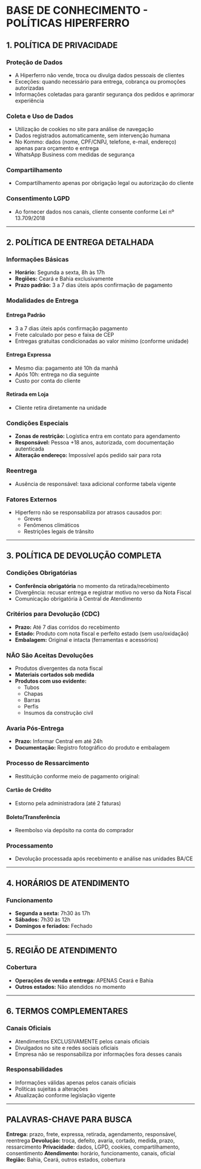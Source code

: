 # BASE DE CONHECIMENTO - POLÍTICAS HIPERFERRO

## 1. POLÍTICA DE PRIVACIDADE

### Proteção de Dados
- A Hiperferro não vende, troca ou divulga dados pessoais de clientes
- Exceções: quando necessário para entrega, cobrança ou promoções autorizadas
- Informações coletadas para garantir segurança dos pedidos e aprimorar experiência

### Coleta e Uso de Dados
- Utilização de cookies no site para análise de navegação
- Dados registrados automaticamente, sem intervenção humana
- No Kommo: dados (nome, CPF/CNPJ, telefone, e-mail, endereço) apenas para orçamento e entrega
- WhatsApp Business com medidas de segurança

### Compartilhamento
- Compartilhamento apenas por obrigação legal ou autorização do cliente

### Consentimento LGPD
- Ao fornecer dados nos canais, cliente consente conforme Lei nº 13.709/2018

---

## 2. POLÍTICA DE ENTREGA DETALHADA

### Informações Básicas
- **Horário:** Segunda a sexta, 8h às 17h
- **Regiões:** Ceará e Bahia exclusivamente
- **Prazo padrão:** 3 a 7 dias úteis após confirmação de pagamento

### Modalidades de Entrega

#### Entrega Padrão
- 3 a 7 dias úteis após confirmação pagamento
- Frete calculado por peso e faixa de CEP
- Entregas gratuitas condicionadas ao valor mínimo (conforme unidade)

#### Entrega Expressa
- Mesmo dia: pagamento até 10h da manhã
- Após 10h: entrega no dia seguinte
- Custo por conta do cliente

#### Retirada em Loja
- Cliente retira diretamente na unidade

### Condições Especiais
- **Zonas de restrição:** Logística entra em contato para agendamento
- **Responsável:** Pessoa +18 anos, autorizada, com documentação autenticada
- **Alteração endereço:** Impossível após pedido sair para rota

### Reentrega
- Ausência de responsável: taxa adicional conforme tabela vigente

### Fatores Externos
- Hiperferro não se responsabiliza por atrasos causados por:
  - Greves
  - Fenômenos climáticos  
  - Restrições legais de trânsito

---

## 3. POLÍTICA DE DEVOLUÇÃO COMPLETA

### Condições Obrigatórias
- **Conferência obrigatória** no momento da retirada/recebimento
- Divergência: recusar entrega e registrar motivo no verso da Nota Fiscal
- Comunicação obrigatória à Central de Atendimento

### Critérios para Devolução (CDC)
- **Prazo:** Até 7 dias corridos do recebimento
- **Estado:** Produto com nota fiscal e perfeito estado (sem uso/oxidação)
- **Embalagem:** Original e intacta (ferramentas e acessórios)

### NÃO São Aceitas Devoluções
- Produtos divergentes da nota fiscal
- **Materiais cortados sob medida**
- **Produtos com uso evidente:**
  - Tubos
  - Chapas
  - Barras
  - Perfis
  - Insumos da construção civil

### Avaria Pós-Entrega
- **Prazo:** Informar Central em até 24h
- **Documentação:** Registro fotográfico do produto e embalagem

### Processo de Ressarcimento
- Restituição conforme meio de pagamento original:

#### Cartão de Crédito
- Estorno pela administradora (até 2 faturas)

#### Boleto/Transferência
- Reembolso via depósito na conta do comprador

### Processamento
- Devolução processada após recebimento e análise nas unidades BA/CE

---

## 4. HORÁRIOS DE ATENDIMENTO

### Funcionamento
- **Segunda a sexta:** 7h30 às 17h
- **Sábados:** 7h30 às 12h
- **Domingos e feriados:** Fechado

---

## 5. REGIÃO DE ATENDIMENTO

### Cobertura
- **Operações de venda e entrega:** APENAS Ceará e Bahia
- **Outros estados:** Não atendidos no momento

---

## 6. TERMOS COMPLEMENTARES

### Canais Oficiais
- Atendimentos EXCLUSIVAMENTE pelos canais oficiais
- Divulgados no site e redes sociais oficiais
- Empresa não se responsabiliza por informações fora desses canais

### Responsabilidades
- Informações válidas apenas pelos canais oficiais
- Políticas sujeitas a alterações
- Atualização conforme legislação vigente

---

## PALAVRAS-CHAVE PARA BUSCA

**Entrega:** prazo, frete, expressa, retirada, agendamento, responsável, reentrega
**Devolução:** troca, defeito, avaria, cortado, medida, prazo, ressarcimento
**Privacidade:** dados, LGPD, cookies, compartilhamento, consentimento
**Atendimento:** horário, funcionamento, canais, oficial
**Região:** Bahia, Ceará, outros estados, cobertura